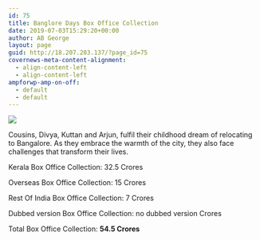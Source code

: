 ```yaml
---
id: 75
title: Banglore Days Box Office Collection
date: 2019-07-03T15:29:20+00:00
author: AB George
layout: page
guid: http://18.207.203.137/?page_id=75
covernews-meta-content-alignment:
  - align-content-left
  - align-content-left
ampforwp-amp-on-off:
  - default
  - default
---
```

![](assets/images/post-images/banglore-days.jpg) 

Cousins, Divya, Kuttan and Arjun, fulfil their childhood dream of relocating to Bangalore. As they embrace the warmth of the city, they also face challenges that transform their lives.

Kerala Box Office Collection: 32.5 Crores

Overseas Box Office Collection: 15 Crores

Rest Of India Box Office Collection: 7 Crores

Dubbed version Box Office Collection: no dubbed version Crores

Total Box Office Collection: **54.5 Crores**